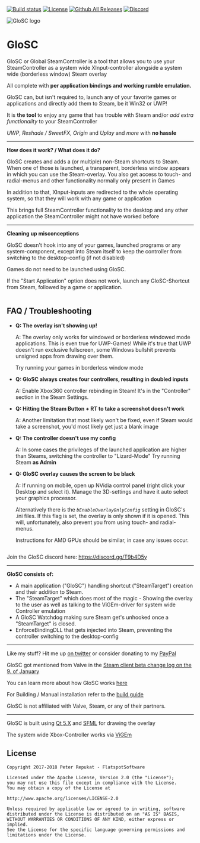 [![Build status](https://ci.appveyor.com/api/projects/status/ph7g8xcct9hab6fp?svg=true)](https://ci.appveyor.com/project/Alia5/glosc) [![License](https://img.shields.io/badge/License-Apache%202.0-blue.svg)](https://opensource.org/licenses/Apache-2.0) [![Github All Releases](https://img.shields.io/github/downloads/Alia5/GloSC/total.svg)]() [![Discord](https://img.shields.io/discord/368823110817808384.svg)](https://discord.gg/T9b4D5y)


![GloSC logo](https://github.com/Alia5/GloSC/blob/master/GloSC_Icon_small.png?raw=true "GloSC logo")

# GloSC

GloSC or Global SteamController is a tool that allows you to use your SteamController as a system wide XInput-controller alongside a system wide (borderless window) Steam overlay

All complete with **per application bindings and working rumble emulation.**

GloSC can, but isn't required to, launch any of your favorite games or applications and directly add them to Steam, be it Win32 or UWP!

It is **the tool** to enjoy any game that has trouble with Steam and/or *add extra functionality* to your SteamController

*UWP*, *Reshade / SweetFX*, *Origin* and *Uplay* and *more* with **no hassle**

---

**How does it work? / What does it do?**

GloSC creates and adds a (or multiple) non-Steam shortcuts to Steam. When one of those is launched, a transparent, borderless window appears in which you can use the Steam-overlay. You also get access to touch- and radial-menus and other functionality normally only present in Games

In addition to that, XInput-inputs are redirected to the whole operating system, so that they will work with any game or application

This brings full SteamController functionality to the desktop and any other application the SteamController might not have worked before

---

**Cleaning up misconceptions**

GloSC doesn't hook into any of your games, launched programs or any system-component, except into Steam itself to keep the controller from switching to the desktop-config (if not disabled)

Games do not need to be launched using GloSC.  

If the "Start Application" option does not work, launch any GloSC-Shortcut from Steam, followed by a game or application.


```
```

## FAQ / Troubleshooting

* **Q: The overlay isn't showing up!**

  A: The overlay only works for windowed or borderless windowed mode applications.
     This is even true for UWP-Games! While it's true that UWP doesn't run exclusive fullscreen, some Windows bullshit prevents unsigned apps from drawing over them.
     
     Try running your games in borderless window mode

* **Q: GloSC always creates four controllers, resulting in doubled inputs**

  A: Enable Xbox360 controller rebinding in Steam! It's in the "Controller" section in the Steam Settings. 

* **Q: Hitting the Steam Button + RT to take a screenshot doesn't work**

  A: Another limitation that most likely won't be fixed, even if Steam would take a screenshot, you'd most likely get just a blank image

* **Q: The controller doesn't use my config**

    A: In some cases the privileges of the launched application are higher than Steams, switching the controller to "Lizard-Mode"
    Try running Steam **as Admin**
    
* **Q: GloSC overlay causes the screen to be black**

  A: If running on mobile, open up NVidia control panel (right click your Desktop and select it). Manage the 3D-settings and have it auto select your graphics processor.

  Alternatively there is the _`bEnableOverlayOnlyConfig`_ setting in GloSC's .ini files.
  If this flag is set, the overlay is only shown if it is opened.
  This will, unfortunately, also prevent you from using touch- and radial-menus.

  Instructions for AMD GPUs should be similar, in case any issues occur.        
     
```
```

Join the GloSC discord here: https://discord.gg/T9b4D5y

---

**GloSC consists of:**
 
 * A main application ("GloSC") handling shortcut ("SteamTarget") creation and their addition to Steam.
 * The "SteamTarget" which does most of the magic - Showing the overlay to the user as well as talking to the ViGEm-driver for system wide Controller emulation
 * A GloSC Watchdog making sure Steam get's unhooked once a "SteamTarget" is closed.
 * EnforceBindingDLL that gets injected into Steam, preventing the controller switching to the desktop-config

---

Like my stuff? Hit me up [on twitter](https://twitter.com/Flatspotpics) or consider donating to my [PayPal](https://www.paypal.me/Flatspotpics)

GloSC got mentioned from Valve in the [Steam client beta change log on the 9. of January](https://twitter.com/flatspotpics/status/818697837055770624)

You can learn more about how GloSC works [here](https://behind.flatspot.pictures/third-party-steam-controller-software-part2-my-take-on-it/)

For Building / Manual installation refer to the [build guide](https://github.com/Alia5/GloSC/blob/master/Build_Install.md)

GloSC is not affiliated with Valve, Steam, or any of their partners.

---

GloSC is built using [Qt 5.X](https://www.qt.io/) and [SFML](http://www.sfml-dev.org/) for drawing the overlay

The system wide Xbox-Controller works via [ViGEm](https://github.com/nefarius/ViGEm)


## License

```
Copyright 2017-2018 Peter Repukat - FlatspotSoftware

Licensed under the Apache License, Version 2.0 (the "License");
you may not use this file except in compliance with the License.
You may obtain a copy of the License at

http://www.apache.org/licenses/LICENSE-2.0

Unless required by applicable law or agreed to in writing, software
distributed under the License is distributed on an "AS IS" BASIS,
WITHOUT WARRANTIES OR CONDITIONS OF ANY KIND, either express or implied.
See the License for the specific language governing permissions and
limitations under the License.
```
